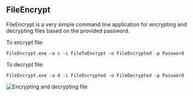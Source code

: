 ## FileEncrypt ##

FileEncrypt is a very simple command line application for encrypting and decrypting files based on the provided password. 

To encrypt file:

`FileEncrypt.exe -a c -i FileToEncrypt -o FileEncrypted -p Password`

To decrypt file:

`FileEncrypt.exe -a d -i FileEncrypted -o FileDecrypted -p Password`

![Encrypting and decrypting file](http://if.pw.edu.pl/~ludwik/FileEncrypt.png)